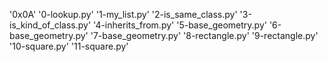 '0x0A'
'0-lookup.py'
'1-my_list.py'
'2-is_same_class.py'
'3-is_kind_of_class.py'
'4-inherits_from.py'
'5-base_geometry.py'
'6-base_geometry.py'
'7-base_geometry.py'
'8-rectangle.py'
'9-rectangle.py'
'10-square.py'
'11-square.py'
